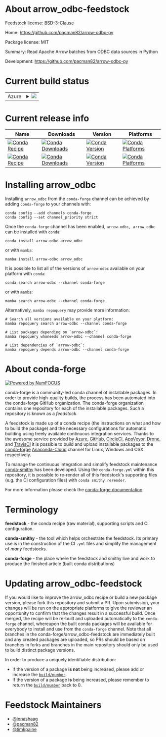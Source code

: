 About arrow_odbc-feedstock
==========================

Feedstock license: [BSD-3-Clause](https://github.com/conda-forge/arrow_odbc-feedstock/blob/main/LICENSE.txt)

Home: https://github.com/pacman82/arrow-odbc-py

Package license: MIT

Summary: Read Apache Arrow batches from ODBC data sources in Python

Development: https://github.com/pacman82/arrow-odbc-py

Current build status
====================


<table>
    
  <tr>
    <td>Azure</td>
    <td>
      <details>
        <summary>
          <a href="https://dev.azure.com/conda-forge/feedstock-builds/_build/latest?definitionId=17172&branchName=main">
            <img src="https://dev.azure.com/conda-forge/feedstock-builds/_apis/build/status/arrow_odbc-feedstock?branchName=main">
          </a>
        </summary>
        <table>
          <thead><tr><th>Variant</th><th>Status</th></tr></thead>
          <tbody><tr>
              <td>linux_64_python3.10.____cpython</td>
              <td>
                <a href="https://dev.azure.com/conda-forge/feedstock-builds/_build/latest?definitionId=17172&branchName=main">
                  <img src="https://dev.azure.com/conda-forge/feedstock-builds/_apis/build/status/arrow_odbc-feedstock?branchName=main&jobName=linux&configuration=linux%20linux_64_python3.10.____cpython" alt="variant">
                </a>
              </td>
            </tr><tr>
              <td>linux_64_python3.11.____cpython</td>
              <td>
                <a href="https://dev.azure.com/conda-forge/feedstock-builds/_build/latest?definitionId=17172&branchName=main">
                  <img src="https://dev.azure.com/conda-forge/feedstock-builds/_apis/build/status/arrow_odbc-feedstock?branchName=main&jobName=linux&configuration=linux%20linux_64_python3.11.____cpython" alt="variant">
                </a>
              </td>
            </tr><tr>
              <td>linux_64_python3.12.____cpython</td>
              <td>
                <a href="https://dev.azure.com/conda-forge/feedstock-builds/_build/latest?definitionId=17172&branchName=main">
                  <img src="https://dev.azure.com/conda-forge/feedstock-builds/_apis/build/status/arrow_odbc-feedstock?branchName=main&jobName=linux&configuration=linux%20linux_64_python3.12.____cpython" alt="variant">
                </a>
              </td>
            </tr><tr>
              <td>linux_64_python3.8.____cpython</td>
              <td>
                <a href="https://dev.azure.com/conda-forge/feedstock-builds/_build/latest?definitionId=17172&branchName=main">
                  <img src="https://dev.azure.com/conda-forge/feedstock-builds/_apis/build/status/arrow_odbc-feedstock?branchName=main&jobName=linux&configuration=linux%20linux_64_python3.8.____cpython" alt="variant">
                </a>
              </td>
            </tr><tr>
              <td>linux_64_python3.9.____cpython</td>
              <td>
                <a href="https://dev.azure.com/conda-forge/feedstock-builds/_build/latest?definitionId=17172&branchName=main">
                  <img src="https://dev.azure.com/conda-forge/feedstock-builds/_apis/build/status/arrow_odbc-feedstock?branchName=main&jobName=linux&configuration=linux%20linux_64_python3.9.____cpython" alt="variant">
                </a>
              </td>
            </tr><tr>
              <td>osx_64_python3.10.____cpython</td>
              <td>
                <a href="https://dev.azure.com/conda-forge/feedstock-builds/_build/latest?definitionId=17172&branchName=main">
                  <img src="https://dev.azure.com/conda-forge/feedstock-builds/_apis/build/status/arrow_odbc-feedstock?branchName=main&jobName=osx&configuration=osx%20osx_64_python3.10.____cpython" alt="variant">
                </a>
              </td>
            </tr><tr>
              <td>osx_64_python3.11.____cpython</td>
              <td>
                <a href="https://dev.azure.com/conda-forge/feedstock-builds/_build/latest?definitionId=17172&branchName=main">
                  <img src="https://dev.azure.com/conda-forge/feedstock-builds/_apis/build/status/arrow_odbc-feedstock?branchName=main&jobName=osx&configuration=osx%20osx_64_python3.11.____cpython" alt="variant">
                </a>
              </td>
            </tr><tr>
              <td>osx_64_python3.12.____cpython</td>
              <td>
                <a href="https://dev.azure.com/conda-forge/feedstock-builds/_build/latest?definitionId=17172&branchName=main">
                  <img src="https://dev.azure.com/conda-forge/feedstock-builds/_apis/build/status/arrow_odbc-feedstock?branchName=main&jobName=osx&configuration=osx%20osx_64_python3.12.____cpython" alt="variant">
                </a>
              </td>
            </tr><tr>
              <td>osx_64_python3.8.____cpython</td>
              <td>
                <a href="https://dev.azure.com/conda-forge/feedstock-builds/_build/latest?definitionId=17172&branchName=main">
                  <img src="https://dev.azure.com/conda-forge/feedstock-builds/_apis/build/status/arrow_odbc-feedstock?branchName=main&jobName=osx&configuration=osx%20osx_64_python3.8.____cpython" alt="variant">
                </a>
              </td>
            </tr><tr>
              <td>osx_64_python3.9.____cpython</td>
              <td>
                <a href="https://dev.azure.com/conda-forge/feedstock-builds/_build/latest?definitionId=17172&branchName=main">
                  <img src="https://dev.azure.com/conda-forge/feedstock-builds/_apis/build/status/arrow_odbc-feedstock?branchName=main&jobName=osx&configuration=osx%20osx_64_python3.9.____cpython" alt="variant">
                </a>
              </td>
            </tr><tr>
              <td>osx_arm64_python3.10.____cpython</td>
              <td>
                <a href="https://dev.azure.com/conda-forge/feedstock-builds/_build/latest?definitionId=17172&branchName=main">
                  <img src="https://dev.azure.com/conda-forge/feedstock-builds/_apis/build/status/arrow_odbc-feedstock?branchName=main&jobName=osx&configuration=osx%20osx_arm64_python3.10.____cpython" alt="variant">
                </a>
              </td>
            </tr><tr>
              <td>osx_arm64_python3.11.____cpython</td>
              <td>
                <a href="https://dev.azure.com/conda-forge/feedstock-builds/_build/latest?definitionId=17172&branchName=main">
                  <img src="https://dev.azure.com/conda-forge/feedstock-builds/_apis/build/status/arrow_odbc-feedstock?branchName=main&jobName=osx&configuration=osx%20osx_arm64_python3.11.____cpython" alt="variant">
                </a>
              </td>
            </tr><tr>
              <td>osx_arm64_python3.12.____cpython</td>
              <td>
                <a href="https://dev.azure.com/conda-forge/feedstock-builds/_build/latest?definitionId=17172&branchName=main">
                  <img src="https://dev.azure.com/conda-forge/feedstock-builds/_apis/build/status/arrow_odbc-feedstock?branchName=main&jobName=osx&configuration=osx%20osx_arm64_python3.12.____cpython" alt="variant">
                </a>
              </td>
            </tr><tr>
              <td>osx_arm64_python3.8.____cpython</td>
              <td>
                <a href="https://dev.azure.com/conda-forge/feedstock-builds/_build/latest?definitionId=17172&branchName=main">
                  <img src="https://dev.azure.com/conda-forge/feedstock-builds/_apis/build/status/arrow_odbc-feedstock?branchName=main&jobName=osx&configuration=osx%20osx_arm64_python3.8.____cpython" alt="variant">
                </a>
              </td>
            </tr><tr>
              <td>osx_arm64_python3.9.____cpython</td>
              <td>
                <a href="https://dev.azure.com/conda-forge/feedstock-builds/_build/latest?definitionId=17172&branchName=main">
                  <img src="https://dev.azure.com/conda-forge/feedstock-builds/_apis/build/status/arrow_odbc-feedstock?branchName=main&jobName=osx&configuration=osx%20osx_arm64_python3.9.____cpython" alt="variant">
                </a>
              </td>
            </tr><tr>
              <td>win_64_python3.10.____cpython</td>
              <td>
                <a href="https://dev.azure.com/conda-forge/feedstock-builds/_build/latest?definitionId=17172&branchName=main">
                  <img src="https://dev.azure.com/conda-forge/feedstock-builds/_apis/build/status/arrow_odbc-feedstock?branchName=main&jobName=win&configuration=win%20win_64_python3.10.____cpython" alt="variant">
                </a>
              </td>
            </tr><tr>
              <td>win_64_python3.11.____cpython</td>
              <td>
                <a href="https://dev.azure.com/conda-forge/feedstock-builds/_build/latest?definitionId=17172&branchName=main">
                  <img src="https://dev.azure.com/conda-forge/feedstock-builds/_apis/build/status/arrow_odbc-feedstock?branchName=main&jobName=win&configuration=win%20win_64_python3.11.____cpython" alt="variant">
                </a>
              </td>
            </tr><tr>
              <td>win_64_python3.12.____cpython</td>
              <td>
                <a href="https://dev.azure.com/conda-forge/feedstock-builds/_build/latest?definitionId=17172&branchName=main">
                  <img src="https://dev.azure.com/conda-forge/feedstock-builds/_apis/build/status/arrow_odbc-feedstock?branchName=main&jobName=win&configuration=win%20win_64_python3.12.____cpython" alt="variant">
                </a>
              </td>
            </tr><tr>
              <td>win_64_python3.8.____cpython</td>
              <td>
                <a href="https://dev.azure.com/conda-forge/feedstock-builds/_build/latest?definitionId=17172&branchName=main">
                  <img src="https://dev.azure.com/conda-forge/feedstock-builds/_apis/build/status/arrow_odbc-feedstock?branchName=main&jobName=win&configuration=win%20win_64_python3.8.____cpython" alt="variant">
                </a>
              </td>
            </tr><tr>
              <td>win_64_python3.9.____cpython</td>
              <td>
                <a href="https://dev.azure.com/conda-forge/feedstock-builds/_build/latest?definitionId=17172&branchName=main">
                  <img src="https://dev.azure.com/conda-forge/feedstock-builds/_apis/build/status/arrow_odbc-feedstock?branchName=main&jobName=win&configuration=win%20win_64_python3.9.____cpython" alt="variant">
                </a>
              </td>
            </tr>
          </tbody>
        </table>
      </details>
    </td>
  </tr>
</table>

Current release info
====================

| Name | Downloads | Version | Platforms |
| --- | --- | --- | --- |
| [![Conda Recipe](https://img.shields.io/badge/recipe-arrow--odbc-green.svg)](https://anaconda.org/conda-forge/arrow-odbc) | [![Conda Downloads](https://img.shields.io/conda/dn/conda-forge/arrow-odbc.svg)](https://anaconda.org/conda-forge/arrow-odbc) | [![Conda Version](https://img.shields.io/conda/vn/conda-forge/arrow-odbc.svg)](https://anaconda.org/conda-forge/arrow-odbc) | [![Conda Platforms](https://img.shields.io/conda/pn/conda-forge/arrow-odbc.svg)](https://anaconda.org/conda-forge/arrow-odbc) |
| [![Conda Recipe](https://img.shields.io/badge/recipe-arrow_odbc-green.svg)](https://anaconda.org/conda-forge/arrow_odbc) | [![Conda Downloads](https://img.shields.io/conda/dn/conda-forge/arrow_odbc.svg)](https://anaconda.org/conda-forge/arrow_odbc) | [![Conda Version](https://img.shields.io/conda/vn/conda-forge/arrow_odbc.svg)](https://anaconda.org/conda-forge/arrow_odbc) | [![Conda Platforms](https://img.shields.io/conda/pn/conda-forge/arrow_odbc.svg)](https://anaconda.org/conda-forge/arrow_odbc) |

Installing arrow_odbc
=====================

Installing `arrow_odbc` from the `conda-forge` channel can be achieved by adding `conda-forge` to your channels with:

```
conda config --add channels conda-forge
conda config --set channel_priority strict
```

Once the `conda-forge` channel has been enabled, `arrow-odbc, arrow_odbc` can be installed with `conda`:

```
conda install arrow-odbc arrow_odbc
```

or with `mamba`:

```
mamba install arrow-odbc arrow_odbc
```

It is possible to list all of the versions of `arrow-odbc` available on your platform with `conda`:

```
conda search arrow-odbc --channel conda-forge
```

or with `mamba`:

```
mamba search arrow-odbc --channel conda-forge
```

Alternatively, `mamba repoquery` may provide more information:

```
# Search all versions available on your platform:
mamba repoquery search arrow-odbc --channel conda-forge

# List packages depending on `arrow-odbc`:
mamba repoquery whoneeds arrow-odbc --channel conda-forge

# List dependencies of `arrow-odbc`:
mamba repoquery depends arrow-odbc --channel conda-forge
```


About conda-forge
=================

[![Powered by
NumFOCUS](https://img.shields.io/badge/powered%20by-NumFOCUS-orange.svg?style=flat&colorA=E1523D&colorB=007D8A)](https://numfocus.org)

conda-forge is a community-led conda channel of installable packages.
In order to provide high-quality builds, the process has been automated into the
conda-forge GitHub organization. The conda-forge organization contains one repository
for each of the installable packages. Such a repository is known as a *feedstock*.

A feedstock is made up of a conda recipe (the instructions on what and how to build
the package) and the necessary configurations for automatic building using freely
available continuous integration services. Thanks to the awesome service provided by
[Azure](https://azure.microsoft.com/en-us/services/devops/), [GitHub](https://github.com/),
[CircleCI](https://circleci.com/), [AppVeyor](https://www.appveyor.com/),
[Drone](https://cloud.drone.io/welcome), and [TravisCI](https://travis-ci.com/)
it is possible to build and upload installable packages to the
[conda-forge](https://anaconda.org/conda-forge) [Anaconda-Cloud](https://anaconda.org/)
channel for Linux, Windows and OSX respectively.

To manage the continuous integration and simplify feedstock maintenance
[conda-smithy](https://github.com/conda-forge/conda-smithy) has been developed.
Using the ``conda-forge.yml`` within this repository, it is possible to re-render all of
this feedstock's supporting files (e.g. the CI configuration files) with ``conda smithy rerender``.

For more information please check the [conda-forge documentation](https://conda-forge.org/docs/).

Terminology
===========

**feedstock** - the conda recipe (raw material), supporting scripts and CI configuration.

**conda-smithy** - the tool which helps orchestrate the feedstock.
                   Its primary use is in the construction of the CI ``.yml`` files
                   and simplify the management of *many* feedstocks.

**conda-forge** - the place where the feedstock and smithy live and work to
                  produce the finished article (built conda distributions)


Updating arrow_odbc-feedstock
=============================

If you would like to improve the arrow_odbc recipe or build a new
package version, please fork this repository and submit a PR. Upon submission,
your changes will be run on the appropriate platforms to give the reviewer an
opportunity to confirm that the changes result in a successful build. Once
merged, the recipe will be re-built and uploaded automatically to the
`conda-forge` channel, whereupon the built conda packages will be available for
everybody to install and use from the `conda-forge` channel.
Note that all branches in the conda-forge/arrow_odbc-feedstock are
immediately built and any created packages are uploaded, so PRs should be based
on branches in forks and branches in the main repository should only be used to
build distinct package versions.

In order to produce a uniquely identifiable distribution:
 * If the version of a package **is not** being increased, please add or increase
   the [``build/number``](https://docs.conda.io/projects/conda-build/en/latest/resources/define-metadata.html#build-number-and-string).
 * If the version of a package **is** being increased, please remember to return
   the [``build/number``](https://docs.conda.io/projects/conda-build/en/latest/resources/define-metadata.html#build-number-and-string)
   back to 0.

Feedstock Maintainers
=====================

* [@jonashaag](https://github.com/jonashaag/)
* [@pacman82](https://github.com/pacman82/)
* [@timkpaine](https://github.com/timkpaine/)

